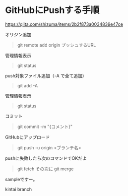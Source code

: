 # GitHubにPushする手順
https://qiita.com/shizuma/items/2b2f873a0034839e47ce

オリジン追加
> git remote add origin プッシュするURL

管理情報表示
> git status

push対象ファイル追加（-A で全て追加）
> git add -A

管理情報表示
> git status

コミット
> git commit -m "{コメント}"

GitHubにアップロード
> git push -u origin <ブランチ名>

pushに失敗したら次のコマンドでOKだよ
> git fetch
その次に
> git merge

sampleですー。

kintai branch
